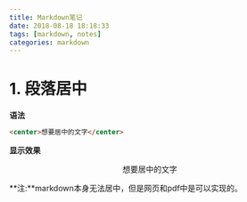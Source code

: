 ```yaml
---
title: Markdown笔记
date: 2018-08-18 18:18:33
tags: [markdown, notes]
categories: markdown
---
```


# 1. 段落居中

<!---more-->

**语法**

```markdown
<center>想要居中的文字</center>
```

**显示效果**

<center>想要居中的文字</center>

**注:**markdown本身无法居中，但是网页和pdf中是可以实现的。

